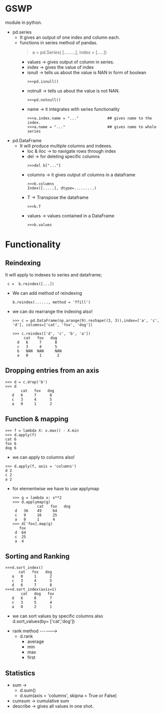 # GSWP
module in python.
+ pd.series
  - It gives an output of one index and column each.
  - functions in series method of pandas.
    > a = pd.Series( [.........], index = [.....]) 
    - values -> gives output of column in series.
    - index -> gives the value of index
    - isnull -> tells us about the value is NAN in form of boolean
      ```
      >>>pd.isnull()
      ```
    - notnull -> tells us about the value is not NAN.
      ```
      >>>pd.notnull()
      ```
    - name -> it integrates with series functionality
      ```
      >>>a.index.name = "..."             ## gives name to the index.
      >>>a.name = "..."                   ## gives name to whole series
+ pd.DataFrame
  - It will produce multiple columns and indexes.
    - loc & iloc -> to navigate rows through index
    - del -> for deleting specific columns
      ```
      >>>del b["..."]
      ```
    - columns -> it gives output of columns in a dataframe
      ```
      >>>b.columns
      Index([.....], dtype=.........)
      ```
    - T -> Transpose the dataframe
      ```
      >>>b.T
      ```
    - values -> values contained in a DataFrame
      ```
      >>>b.values
      ```
# **Functionality**
  ## Reindexing
  It will apply to indexes to series and dataframe;
  ```
   c =  b.reindex([...])
  ```
  * We can add method of reindexing
    ```
    b.reindex(......, method = 'ffill')
    ```
  * we can do rearrange the indexing also!
    ```
    >>> c = pd.DataFrame(np.arange(9).reshape((3, 3)),index=['a', 'c', 'd'], columns=['cat', 'fox', 'dog'])
    
    >>> c.reindex(['d', 'c', 'b', 'a'])
         cat   fox   dog
      d   6     7      8
      c   3     4      5
      b   NAN  NAN     NAN
      a   0     1       2
    ```
## Dropping entries from an axis
   ```
   >>> d = c.drop('b')
   >>> d
          cat   fox   dog
      d   6     7      8
      c   3     4      5
      a   0     1      2
   ```
## Function & mapping
  ```
  >>> f = lambda X: x.max() - X.min
  >>> d.apply(f)
  cat 6
  fox 6
  dog 6
  ```
  * we can apply to columns also!
  ```
  >>> d.apply(f, axis = 'columns')
  d 2
  c 2
  a 2
  ```
   - for elementwise we have to use applymap
     ```
     >>> g = lambda x: x**2
     >>> d.applymap(g)
                cat   fox   dog
      d   36    49     64
      c   9     16     25
      a   0     1      4
     >>> d['fox].map(g)
        fox
      d  64
      c  25
      a  4
      ```
   ## Sorting and Ranking
   ```
   >>>d.sort_index()
         cat   fox   dog
      a   0     1      2
      c   3     4      5
      d   6     7      8
   >>>d.sort_index(axis=1)
          cat   dog   fox
      d   6     8      7
      c   3     5      4
      a   0     2      1
   ```
* we can sort values by specific columns also\
  d.sort_values(by= ['cat','dog'])
+ rank method ------>
  - d.rank
    - average
    - min
    - max
    - first
## Statistics
* sum ->
  - d.sum()
  - d.sum(axis = 'columns', skipna = True or False)
* cumsum -> cumulative sum
* describe -> gives all values in one shot.

